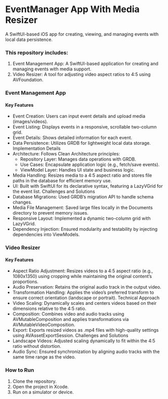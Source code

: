 # EventManager App With Media Resizer
A SwiftUI-based iOS app for creating, viewing, and managing events with local data persistence.

### This repository includes:
1. Event Management App: A SwiftUI-based application for creating and managing events with media support.
2. Video Resizer: A tool for adjusting video aspect ratios to 4:5 using AVFoundation.

### Event Management App
#### Key Features
* Event Creation: Users can input event details and upload media (images/videos).
* Event Listing: Displays events in a responsive, scrollable two-column grid.
* Event Details: Shows detailed information for each event.
* Data Persistence: Utilizes GRDB for lightweight local data storage.
Implementation Details
* Architecture: Follows Clean Architecture principles:
    * Repository Layer: Manages data operations with GRDB.
    * Use Cases: Encapsulate application logic (e.g., fetch/save events).
    * ViewModel Layer: Handles UI state and business logic.
* Media Handling: Resizes media to a 4:5 aspect ratio and stores file paths in the database for efficient memory use.
* UI: Built with SwiftUI for its declarative syntax, featuring a LazyVGrid for the event list.
Challenges and Solutions
* Database Migrations: Used GRDB’s migration API to handle schema changes.
* Media File Management: Saved large files locally in the Documents directory to prevent memory issues.
* Responsive Layout: Implemented a dynamic two-column grid with LazyVGrid.
* Dependency Injection: Ensured modularity and testability by injecting dependencies into ViewModels.

### Video Resizer
#### Key Features
* Aspect Ratio Adjustment: Resizes videos to a 4:5 aspect ratio (e.g., 1080x1350) using cropping while maintaining the original content’s proportions.
* Audio Preservation: Retains the original audio track in the output video.
* Transformation Handling: Applies the video’s preferred transform to ensure correct orientation (landscape or portrait).
Technical Approach
* Video Scaling: Dynamically scales and centers videos based on their dimensions relative to the 4:5 ratio.
* Composition: Combines video and audio tracks using AVMutableComposition and applies transformations via AVMutableVideoComposition.
* Export: Exports resized videos as .mp4 files with high-quality settings using AVAssetExportSession.
Challenges and Solutions
* Landscape Videos: Adjusted scaling dynamically to fit within the 4:5 ratio without distortion.
* Audio Sync: Ensured synchronization by aligning audio tracks with the same time range as the video.

### How to Run
1. Clone the repository.
2. Open the project in Xcode.
3. Run on a simulator or device.
